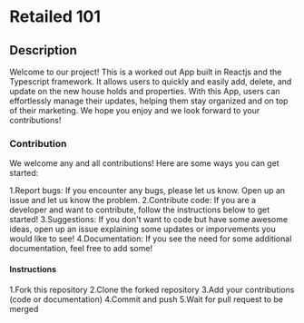 # Retailed 101

## Description 
Welcome to our project! This is a worked out App built in Reactjs and the Typescript framework. 
It allows users to quickly and easily add, delete, and update on the new house holds and properties.
With this App, users can effortlessly manage their updates, helping them stay organized and on top of their marketing. We hope you enjoy and we look forward to your contributions!

### Contribution 
We welcome any and all contributions! Here are some ways you can get started:

1.Report bugs: If you encounter any bugs, please let us know. Open up an issue and let us know the problem.
2.Contribute code: If you are a developer and want to contribute, follow the instructions below to get started!
3.Suggestions: If you don't want to code but have some awesome ideas, open up an issue explaining some updates or imporvements you would like to see!
4.Documentation: If you see the need for some additional documentation, feel free to add some!

#### Instructions 
1.Fork this repository
2.Clone the forked repository
3.Add your contributions (code or documentation)
4.Commit and push
5.Wait for pull request to be merged
